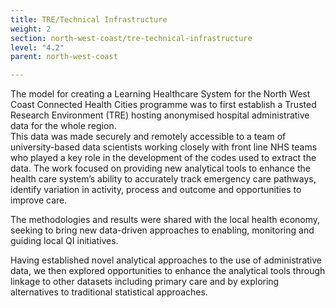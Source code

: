 ```yaml
---
title: TRE/Technical Infrastructure
weight: 2
section: north-west-coast/tre-technical-infrastructure
level: "4.2"
parent: north-west-coast

---
```


The model for creating a Learning Healthcare System for the North West Coast Connected Health Cities programme was to first establish a Trusted Research Environment (TRE) hosting anonymised hospital administrative data for the whole region.   
This data was made securely and remotely accessible to a team of university-based data scientists working closely with front line NHS teams who played a key role in the development of the codes used to extract the data. 
The work focused on providing new analytical tools to enhance the health care system’s ability to accurately track emergency care pathways, identify variation in activity, process and outcome and opportunities to improve care.   
 
The methodologies and results were shared with the local health economy, seeking to bring new data-driven approaches to enabling, monitoring and guiding local QI initiatives.   
 
Having established novel analytical approaches to the use of administrative data, we then explored opportunities to enhance the analytical tools through linkage to other datasets including primary care and by exploring alternatives to traditional statistical approaches. 

        
